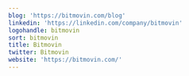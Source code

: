 ```yaml
---
blog: 'https://bitmovin.com/blog'
linkedin: 'https://linkedin.com/company/bitmovin'
logohandle: bitmovin
sort: bitmovin
title: Bitmovin
twitter: Bitmovin
website: 'https://bitmovin.com/'
---
```

